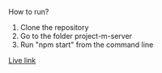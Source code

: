 How to run?
<ol>
  <li> Clone the repository</li>
<li>Go to the folder project-m-server</li>
<li>Run "npm start" from the command line</li>
</ol>


<a href="https://project-m-client-xzlm-3e0aj5lwl-ajess-projects.vercel.app">Live link</a>
